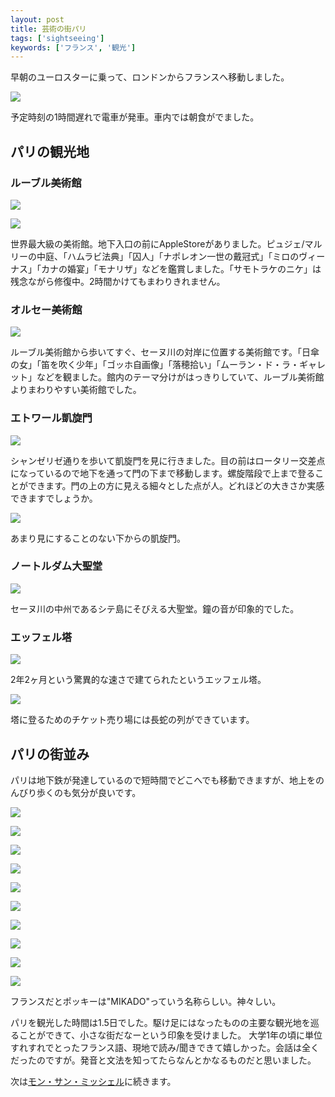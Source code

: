 ```yaml
---
layout: post
title: 芸術の街パリ
tags: ['sightseeing']
keywords: ['フランス', '観光']
---
```


早朝のユーロスターに乗って、ロンドンからフランスへ移動しました。

![ ](/img/blog_paris01.jpg)

予定時刻の1時間遅れで電車が発車。車内では朝食がでました。

## パリの観光地

### ルーブル美術館

![ ](/img/blog_paris02.jpg)

![ ](/img/blog_paris02_1.jpg)

世界最大級の美術館。地下入口の前にAppleStoreがありました。ピュジェ/マルリーの中庭、「ハムラビ法典」「囚人」「ナポレオン一世の戴冠式」「ミロのヴィーナス」「カナの婚宴」「モナリザ」などを鑑賞しました。「サモトラケのニケ」は残念ながら修復中。2時間かけてもまわりきれません。

### オルセー美術館

![ ](/img/blog_paris03.jpg)

ルーブル美術館から歩いてすぐ、セーヌ川の対岸に位置する美術館です。「日傘の女」「笛を吹く少年」「ゴッホ自画像」「落穂拾い」「ムーラン・ド・ラ・ギャレット」などを観ました。館内のテーマ分けがはっきりしていて、ルーブル美術館よりまわりやすい美術館でした。

### エトワール凱旋門

![ ](/img/blog_paris04.jpg)

シャンゼリゼ通りを歩いて凱旋門を見に行きました。目の前はロータリー交差点になっているので地下を通って門の下まで移動します。螺旋階段で上まで登ることができます。門の上の方に見える細々とした点が人。どれほどの大きさか実感できますでしょうか。

![ ](/img/blog_paris05.jpg)

あまり見にすることのない下からの凱旋門。

### ノートルダム大聖堂

![ ](/img/blog_paris07.jpg)

セーヌ川の中州であるシテ島にそびえる大聖堂。鐘の音が印象的でした。

### エッフェル塔

![ ](/img/blog_paris08.jpg)

2年2ヶ月という驚異的な速さで建てられたというエッフェル塔。

![ ](/img/blog_paris09.jpg)

塔に登るためのチケット売り場には長蛇の列ができています。

## パリの街並み

パリは地下鉄が発達しているので短時間でどこへでも移動できますが、地上をのんびり歩くのも気分が良いです。

![ ](/img/blog_paris11.jpg)

![ ](/img/blog_paris12.jpg)

![ ](/img/blog_paris13.jpg)

![ ](/img/blog_paris14.jpg)

![ ](/img/blog_paris15.jpg)

![ ](/img/blog_paris16.jpg)

![ ](/img/blog_paris21.jpg)

![ ](/img/blog_paris22.jpg)

![ ](/img/blog_paris23.jpg)

![ ](/img/blog_paris24.jpg)

フランスだとポッキーは"MIKADO"っていう名称らしい。神々しい。

パリを観光した時間は1.5日でした。駆け足にはなったものの主要な観光地を巡ることができて、小さな街だなーという印象を受けました。
大学1年の頃に単位すれすれでとったフランス語、現地で読み/聞きできて嬉しかった。会話は全くだったのですが。発音と文法を知ってたらなんとかなるものだと思いました。

次は[モン・サン・ミッシェル](/jp/posts/mont-saint-michel/)に続きます。
